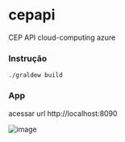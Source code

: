 # cepapi
CEP API cloud-computing azure

### Instrução

```
./graldew build
```

### App

acessar url http://localhost:8090

![image](https://user-images.githubusercontent.com/8126507/180610519-9a5c611d-52cf-40b9-8bf5-6d455e5cf5f0.png)

